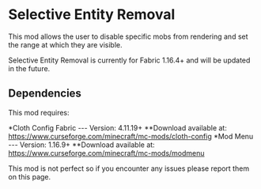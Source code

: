 # Selective Entity Removal

This mod allows the user to disable specific mobs from rendering and set the range at which they are visible.

Selective Entity Removal is currently for Fabric 1.16.4+ and will be updated in the future.

## Dependencies

This mod requires:

*Cloth Config Fabric --- Version: 4.11.19+
**Download available at: https://www.curseforge.com/minecraft/mc-mods/cloth-config
*Mod Menu --- Version: 1.16.9+ 
**Download available at: https://www.curseforge.com/minecraft/mc-mods/modmenu

This mod is not perfect so if you encounter any issues please report them on this page.
